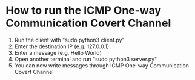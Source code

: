 # How to run the ICMP One-way Communication Covert Channel
1. Run the client with "sudo python3 client.py"
2. Enter the destination IP (e.g. 127.0.0.1)
3. Enter a message (e.g. Hello World)
4. Open another terminal and run "sudo python3 server.py"
5. You can now write messages through ICMP One-way Communication Covert Channel
